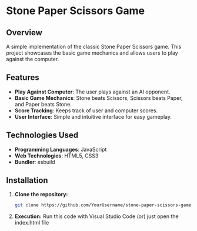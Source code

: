 # Stone Paper Scissors Game

## Overview

A simple implementation of the classic Stone Paper Scissors game. This project showcases the basic game mechanics and allows users to play against the computer.

## Features

- **Play Against Computer**: The user plays against an AI opponent.
- **Basic Game Mechanics**: Stone beats Scissors, Scissors beats Paper, and Paper beats Stone.
- **Score Tracking**: Keeps track of user and computer scores.
- **User Interface**: Simple and intuitive interface for easy gameplay.

## Technologies Used

- **Programming Languages**: JavaScript
- **Web Technologies**: HTML5, CSS3
- **Bundler**: esbuild

## Installation

1. **Clone the repository:**

   ```bash
   git clone https://github.com/YourUsername/stone-paper-scissors-game.git
2. **Execution:**
     Run this code with Visual Studio Code
      (or)
      just open the index.html file
